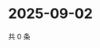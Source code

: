 # 2025-09-02

共 0 条

<!-- BEGIN ZHIHUQUESTIONS -->
<!-- 最后更新时间 Tue Sep 02 2025 20:22:13 GMT+0800 (China Standard Time) -->

<!-- END ZHIHUQUESTIONS -->
